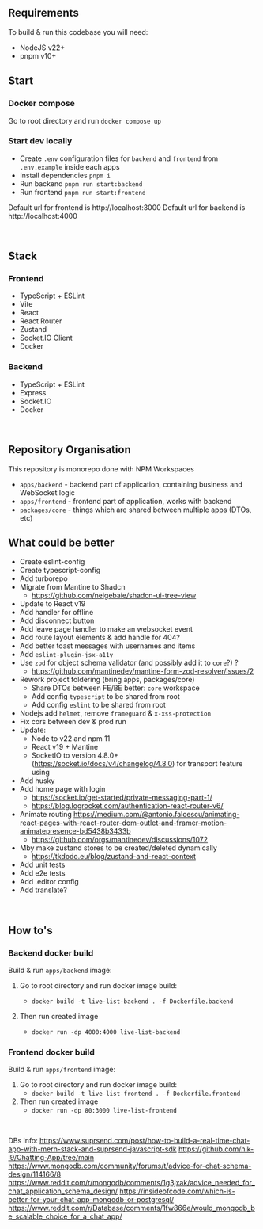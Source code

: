 ## Requirements

To build & run this codebase you will need:
- NodeJS v22+
- pnpm v10+

## Start

### Docker compose

Go to root directory and run `docker compose up`

### Start dev locally

- Create `.env` configuration files for `backend` and `frontend` from `.env.example` inside each apps
- Install dependencies `pnpm i`
- Run backend `pnpm run start:backend`
- Run frontend `pnpm run start:frontend`

Default url for frontend is http://localhost:3000
Default url for backend is http://localhost:4000

<br />

## Stack

### Frontend

- TypeScript + ESLint
- Vite
- React
- React Router
- Zustand
- Socket.IO Client
- Docker

### Backend

- TypeScript + ESLint
- Express
- Socket.IO
- Docker

<br />

## Repository Organisation

This repository is monorepo done with NPM Workspaces

- `apps/backend` - backend part of application, containing business and WebSocket logic
- `apps/frontend` - frontend part of application, works with backend
- `packages/core` - things which are shared between multiple apps (DTOs, etc)


## What could be better

- Create eslint-config
- Create typescript-config
- Add turborepo
- Migrate from Mantine to Shadcn
  - https://github.com/neigebaie/shadcn-ui-tree-view
- Update to React v19
- Add handler for offline
- Add disconnect button
- Add leave page handler to make an websocket event
- Add route layout elements & add handle for 404?
- Add better toast messages with usernames and items
- Add `eslint-plugin-jsx-a11y`
- Use `zod` for object schema validator (and possibly add it to `core`?) ?
  - https://github.com/mantinedev/mantine-form-zod-resolver/issues/2
- Rework project foldering (bring apps, packages/core)
  - Share DTOs between FE/BE better: `core` workspace
  - Add config `typescript` to be shared from root
  - Add config `eslint` to be shared from root
- Nodejs add `helmet`, remove `frameguard` & `x-xss-protection`
- Fix cors between dev & prod run
- Update:
  - Node to v22 and npm 11
  - React v19 + Mantine
  - SocketIO to version 4.8.0+ (https://socket.io/docs/v4/changelog/4.8.0) for transport feature using
- Add husky
- Add home page with login
  - https://socket.io/get-started/private-messaging-part-1/
  - https://blog.logrocket.com/authentication-react-router-v6/
- Animate routing https://medium.com/@antonio.falcescu/animating-react-pages-with-react-router-dom-outlet-and-framer-motion-animatepresence-bd5438b3433b
  - https://github.com/orgs/mantinedev/discussions/1072
- Mby make zustand stores to be created/deleted dynamically
  - https://tkdodo.eu/blog/zustand-and-react-context
- Add unit tests
- Add e2e tests
- Add .editor config
- Add translate?

<br />

## How to's

### Backend docker build

Build & run `apps/backend` image:

1. Go to root directory and run docker image build:
    - `docker build -t live-list-backend . -f Dockerfile.backend`

2. Then run created image
    - `docker run -dp 4000:4000 live-list-backend`
  
### Frontend docker build

Build & run `apps/frontend` image:

1. Go to root directory and run docker image build:
    - `docker build -t live-list-frontend . -f Dockerfile.frontend`
2. Then run created image
    - `docker run -dp 80:3000 live-list-frontend`

<br/>


DBs info:
https://www.suprsend.com/post/how-to-build-a-real-time-chat-app-with-mern-stack-and-suprsend-javascript-sdk
https://github.com/nik-l9/Chatting-App/tree/main
https://www.mongodb.com/community/forums/t/advice-for-chat-schema-design/114166/8
https://www.reddit.com/r/mongodb/comments/1g3jxak/advice_needed_for_chat_application_schema_design/
https://insideofcode.com/which-is-better-for-your-chat-app-mongodb-or-postgresql/
https://www.reddit.com/r/Database/comments/1fw866e/would_mongodb_be_scalable_choice_for_a_chat_app/